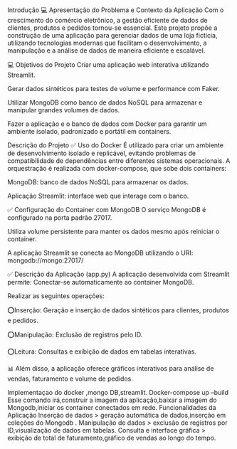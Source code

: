  Introdução
  💻 Apresentação do Problema e Contexto da Aplicação
Com o crescimento do comércio eletrônico, a gestão eficiente de dados de clientes, produtos e pedidos tornou-se essencial. Este projeto propõe a construção de uma aplicação para gerenciar dados de uma loja fictícia, utilizando tecnologias modernas que facilitam o desenvolvimento, a manipulação e a análise de dados de maneira eficiente e escalável.


 💻  Objetivos do Projeto
Criar uma aplicação web interativa utilizando Streamlit.


Gerar dados sintéticos para testes de volume e performance com Faker.


Utilizar MongoDB como banco de dados NoSQL para armazenar e manipular grandes volumes de dados.


Fazer a aplicação e o banco de dados com Docker para garantir um ambiente isolado, padronizado e portátil em containers.


 Descrição do Projeto
 ✅  Uso do Docker
É utilizado para criar um ambiente de desenvolvimento isolado e replicável, evitando problemas de compatibilidade de dependências entre diferentes sistemas operacionais.
A orquestração é realizada com docker-compose, que sobe dois containers:


MongoDB: banco de dados NoSQL para armazenar os dados.


Aplicação Streamlit: interface web que interage com o banco.

✅ Configuração do Container com MongoDB
O serviço MongoDB é configurado na porta padrão 27017.


Utiliza volume persistente para manter os dados mesmo após reiniciar o container.


A aplicação Streamlit se conecta ao MongoDB utilizando o URI:
 mongodb://mongo:27017/

✅ Descrição da Aplicação (app.py)
A aplicação desenvolvida com Streamlit permite:
Conectar-se automaticamente ao container MongoDB.


Realizar as seguintes operações:


⭕Inserção: Geração e inserção de dados sintéticos para clientes, produtos e pedidos.


⭕Manipulação: Exclusão de registros pelo ID.


⭕Leitura: Consultas e exibição de dados em tabelas interativas.


📊 Além disso, a aplicação oferece gráficos interativos para análise de vendas, faturamento e volume de pedidos.

Implementaçao do docker ,mongo DB,streamlit.
Docker-compose up –build
Esse comando irá,construir a imagem da aplicação,baixar a imagem do Mongodb,iniciar os container conectados em rede.
 Funcionalidades da Aplicação
Inserção de dados > geração automática de dados,inserção em coleções do Mongodb .
Manipulação de dados > exclusão de registros por ID,visualização de dados em tabelas.
Consulta e interface gráfica > exibição de total de faturamento,gráfico de vendas ao longo do tempo.





